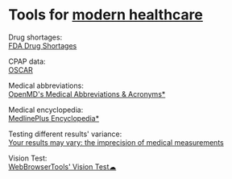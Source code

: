 
# Tools for [modern healthcare](https://notageni.us/health/)

Drug shortages:  
[FDA Drug Shortages](https://www.accessdata.fda.gov/scripts/drugshortages/default.cfm)

CPAP data:  
[OSCAR](https://www.sleepfiles.com/OSCAR/)

Medical abbreviations:  
[OpenMD's Medical Abbreviations & Acronyms*](https://openmd.com/dictionary/medical-abbreviations)

Medical encyclopedia:  
[MedlinePlus Encyclopedia*](https://medlineplus.gov/encyclopedia.html)

Testing different results' variance:  
[Your results may vary: the imprecision of medical measurements](https://www.bmj.com/content/368/bmj.m149/rr-8)

Vision Test:  
[WebBrowserTools' Vision Test☁](https://webbrowsertools.com/vision-test/)

